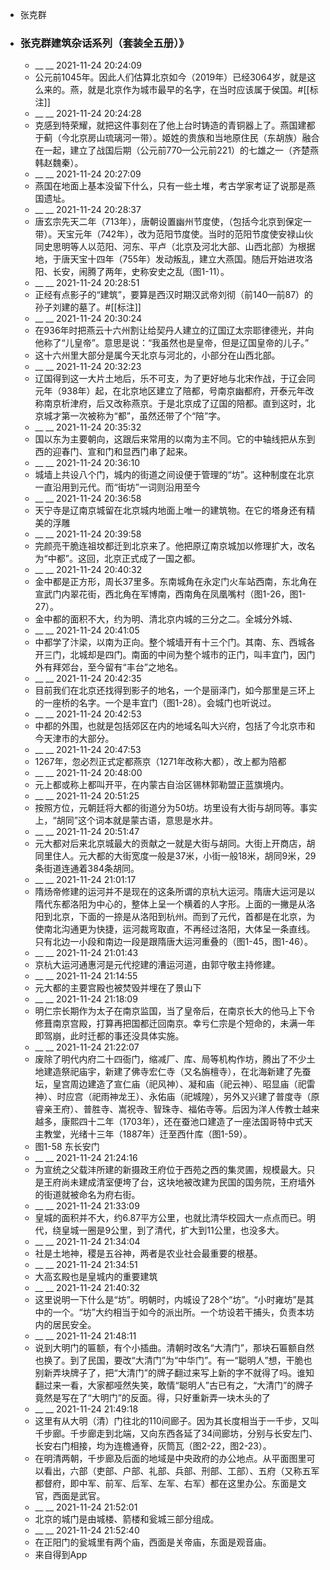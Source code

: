 - 张克群
- ### 张克群建筑杂话系列（套装全五册）》
    - __ __ 2021-11-24 20:24:09
    - 公元前1045年。因此人们估算北京如今（2019年）已经3064岁，就是这么来的。燕，就是北京作为城市最早的名字，在当时应该属于侯国。#[[标注]]
    - __ __ 2021-11-24 20:24:28
    - 克感到特荣耀，就把这件事刻在了他上台时铸造的青铜器上了。燕国建都于蓟（今北京房山琉璃河一带）。姬姓的贵族和当地原住民（东胡族）融合在一起，建立了战国后期（公元前770—公元前221）的七雄之一（齐楚燕韩赵魏秦）。
    - __ __ 2021-11-24 20:27:09
    - 燕国在地面上基本没留下什么，只有一些土堆，考古学家考证了说那是燕国遗址。
    - __ __ 2021-11-24 20:28:37
    - 唐玄宗先天二年（713年），唐朝设置幽州节度使，（包括今北京到保定一带）。天宝元年（742年），改为范阳节度使。当时的范阳节度使安禄山伙同史思明等人以范阳、河东、平卢（北京及河北大部、山西北部）为根据地，于唐天宝十四年（755年）发动叛乱，建立大燕国。随后开始进攻洛阳、长安，闹腾了两年，史称安史之乱（图1-11）。
    - __ __ 2021-11-24 20:28:51
    - 正经有点影子的“建筑”，要算是西汉时期汉武帝刘彻（前140—前87）的孙子刘建的墓了。#[[标注]]
    - __ __ 2021-11-24 20:30:24
    - 在936年时把燕云十六州割让给契丹人建立的辽国辽太宗耶律德光，并向他称了“儿皇帝”。意思是说：“我虽然也是皇帝，但是辽国皇帝的儿子。”
    - 这十六州里大部分是属今天北京与河北的，小部分在山西北部。
    - __ __ 2021-11-24 20:32:23
    - 辽国得到这一大片土地后，乐不可支，为了更好地与北宋作战，于辽会同元年（938年）起，在北京地区建立了陪都，号南京幽都府，开泰元年改称南京析津府，后又改称燕京。于是北京成了辽国的陪都。直到这时，北京城才第一次被称为“都”，虽然还带了个“陪”字。
    - __ __ 2021-11-24 20:35:32
    - 国以东为主要朝向，这跟后来常用的以南为主不同。它的中轴线把从东到西的迎春门、宣和门和显西门串了起来。
    - __ __ 2021-11-24 20:36:10
    - 城墙上共设八个门，城内的街道之间设便于管理的“坊”。这种制度在北京一直沿用到元代。而“街坊”一词则沿用至今
    - __ __ 2021-11-24 20:36:58
    - 天宁寺是辽南京城留在北京城内地面上唯一的建筑物。在它的塔身还有精美的浮雕
    - __ __ 2021-11-24 20:39:58
    - 完颜亮干脆连祖坟都迁到北京来了。他把原辽南京城加以修理扩大，改名为“中都”。这回，北京正式成了一国之都。
    - __ __ 2021-11-24 20:40:32
    - 金中都是正方形，周长37里多。东南城角在永定门火车站西南，东北角在宣武门内翠花街，西北角在军博南，西南角在凤凰嘴村（图1-26，图1-27）。
    - 金中都的面积不大，约为明、清北京内城的三分之二。全城分外城、
    - __ __ 2021-11-24 20:41:05
    - 中都学了汴梁，以南为正向。整个城墙开有十三个门。其南、东、西城各开三门，北城却是四门。南面的中间为整个城市的正门，叫丰宜门，因门外有拜郊台，至今留有“丰台”之地名。
    - __ __ 2021-11-24 20:42:35
    - 目前我们在北京还找得到影子的地名，一个是丽泽门，如今那里是三环上的一座桥的名字。一个是丰宜门（图1-28）。会城门也听说过。
    - __ __ 2021-11-24 20:42:53
    - 中都的外围，也就是包括郊区在内的地域名叫大兴府，包括了今北京市和今天津市的大部分。
    - __ __ 2021-11-24 20:47:53
    - 1267年，忽必烈正式定都燕京（1271年改称大都），改上都为陪都
    - __ __ 2021-11-24 20:48:00
    - 元上都或称上都叫开平，在内蒙古自治区锡林郭勒盟正蓝旗境内。
    - __ __ 2021-11-24 20:51:25
    - 按照方位，元朝廷将大都的街道分为50坊。坊里设有大街与胡同等。事实上，“胡同”这个词本就是蒙古语，意思是水井。
    - __ __ 2021-11-24 20:51:47
    - 元大都对后来北京城最大的贡献之一就是大街与胡同。大街上开商店，胡同里住人。元大都的大街宽度一般是37米，小街一般18米，胡同9米，29条街道连通着384条胡同。
    - __ __ 2021-11-24 21:01:17
    - 隋炀帝修建的运河并不是现在的这条所谓的京杭大运河。隋唐大运河是以隋代东都洛阳为中心的，整体上呈一个横着的人字形。上面的一撇是从洛阳到北京，下面的一捺是从洛阳到杭州。而到了元代，首都是在北京，为使南北沟通更为快捷，运河裁弯取直，不再经过洛阳，大体呈一条直线。只有北边一小段和南边一段是跟隋唐大运河重叠的（图1-45，图1-46）。
    - __ __ 2021-11-24 21:01:43
    - 京杭大运河通惠河是元代挖建的漕运河道，由郭守敬主持修建。
    - __ __ 2021-11-24 21:14:55
    - 元大都的主要宫殿也被焚毁并埋在了景山下
    - __ __ 2021-11-24 21:18:09
    - 明仁宗长期作为太子在南京监国，当了皇帝后，在南京长大的他马上下令修葺南京宫殿，打算再把国都迁回南京。幸亏仁宗是个短命的，未满一年即驾崩，此时迁都的事还没具体实施。
    - __ __ 2021-11-24 21:22:07
    - 废除了明代内府二十四衙门，缩减厂、库、局等机构作坊，腾出了不少土地建造祭祀庙宇，新建了佛寺宏仁寺（又名旃檀寺），在北海新建了先蚕坛，皇宫周边建造了宣仁庙（祀风神）、凝和庙（祀云神）、昭显庙（祀雷神）、时应宫（祀雨神龙王）、永佑庙（祀城隍），另外又兴建了普度寺（原睿亲王府）、普胜寺、嵩祝寺、智珠寺、福佑寺等。后因为洋人传教士越来越多，康熙四十二年（1703年），还在蚕池口建造了一座法国哥特中式天主教堂，光绪十三年（1887年）迁至西什库（图1-59）。
    - 图1-58 东长安门
    - __ __ 2021-11-24 21:24:16
    - 为宣统之父载沣所建的新摄政王府位于西苑之西的集灵圃，规模最大。只是王府尚未建成清室便垮了台，这块地被改建为民国的国务院，王府墙外的街道就被命名为府右街。
    - __ __ 2021-11-24 21:33:09
    - 皇城的面积并不大，约6.87平方公里，也就比清华校园大一点点而已。明代，绕皇城一圈是9公里，到了清代，扩大到11公里，也没多大。
    - __ __ 2021-11-24 21:34:04
    - 社是土地神，稷是五谷神，两者是农业社会最重要的根基。
    - __ __ 2021-11-24 21:34:51
    - 大高玄殿也是皇城内的重要建筑
    - __ __ 2021-11-24 21:40:32
    - 这里说明一下什么是“坊”。明朝时，内城设了28个“坊”。“小时雍坊”是其中的一个。“坊”大约相当于如今的派出所。一个坊设若干捕头，负责本坊内的居民安全。
    - __ __ 2021-11-24 21:48:11
    - 说到大明门的匾额，有个小插曲。清朝时改名“大清门”，那块石匾额自然也换了。到了民国，要改“大清门”为“中华门”。有一“聪明人”想，干脆也别新弄块牌子了，把“大清门”的牌子翻过来写上新的字不就得了吗。谁知翻过来一看，大家都哑然失笑，敢情“聪明人”古已有之，“大清门”的牌子竟然是写在了“大明门”的反面。得，只好重新弄一块木头的了
    - __ __ 2021-11-24 21:49:18
    - 这里有从大明（清）门往北的110间廊子。因为其长度相当于一千步，又叫千步廊。千步廊走到北端，又向东西各延了34间廊坊，分别与长安左门、长安右门相接，均为连檐通脊，灰筒瓦（图2-22，图2-23）。
    - 在明清两朝，千步廊及后面的地域是中央政府的办公地点。从平面图里可以看出，六部（吏部、户部、礼部、兵部、刑部、工部）、五府（又称五军都督府，即中军、前军、后军、左军、右军）都在这里办公。东面是文官，西面是武官。
    - __ __ 2021-11-24 21:52:01
    - 北京的城门是由城楼、箭楼和瓮城三部分组成。
    - __ __ 2021-11-24 21:52:40
    - 在正阳门的瓮城里有两个庙，西面是关帝庙，东面是观音庙。
    - 来自得到App
